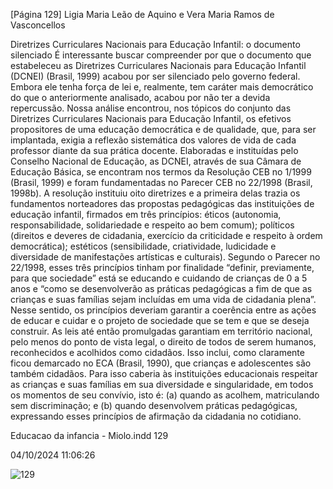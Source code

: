 [Página 129]
Ligia Maria Leão de Aquino e Vera Maria Ramos de Vasconcellos

Diretrizes Curriculares Nacionais para Educação Infantil:
o documento silenciado
É interessante buscar compreender por que o documento que estabeleceu as Diretrizes Curriculares Nacionais para Educação Infantil
(DCNEI) (Brasil, 1999) acabou por ser silenciado pelo governo federal.
Embora ele tenha força de lei e, realmente, tem caráter mais democrático do que o anteriormente analisado, acabou por não ter a devida
repercussão.
Nossa análise encontrou, nos tópicos do conjunto das Diretrizes
Curriculares Nacionais para Educação Infantil, os efetivos propositores de uma educação democrática e de qualidade, que, para ser
implantada, exigia a reflexão sistemática dos valores de vida de cada
professor diante da sua prática docente.
Elaboradas e instituídas pelo Conselho Nacional de Educação, as
DCNEI, através de sua Câmara de Educação Básica, se encontram nos
termos da Resolução CEB no 1/1999 (Brasil, 1999) e foram fundamentadas no Parecer CEB no 22/1998 (Brasil, 1998b).
A resolução instituiu oito diretrizes e a primeira delas trazia os fundamentos norteadores das propostas pedagógicas das instituições de
educação infantil, firmados em três princípios:
éticos (autonomia, responsabilidade, solidariedade e respeito ao bem
comum);
políticos (direitos e deveres de cidadania, exercício da criticidade e
respeito à ordem democrática);
estéticos (sensibilidade, criatividade, ludicidade e diversidade de
manifestações artísticas e culturais).
Segundo o Parecer no 22/1998, esses três princípios tinham por finalidade “definir, previamente, para que sociedade” está se educando
e cuidando de crianças de 0 a 5 anos e “como se desenvolverão as práticas pedagógicas a fim de que as crianças e suas famílias sejam incluídas em uma vida de cidadania plena”.
Nesse sentido, os princípios deveriam garantir a coerência entre as
ações de educar e cuidar e o projeto de sociedade que se tem e que se
deseja construir.
As leis até então promulgadas garantiam em território nacional,
pelo menos do ponto de vista legal, o direito de todos de serem humanos,
reconhecidos e acolhidos como cidadãos. Isso inclui, como claramente
ficou demarcado no ECA (Brasil, 1990), que crianças e adolescentes
são também cidadãos. Para isso caberia às instituições educacionais
respeitar as crianças e suas famílias em sua diversidade e singularidade,
em todos os momentos de seu convívio, isto é:
(a) quando as acolhem, matriculando sem discriminação; e
(b) quando desenvolvem práticas pedagógicas, expressando esses
princípios de afirmação da cidadania no cotidiano.


Educacao da infancia - Miolo.indd 129

04/10/2024 11:06:26

![129](./img/page_129-01.jpg)
